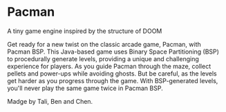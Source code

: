 # Pacman
A tiny game engine inspired by the structure of DOOM

Get ready for a new twist on the classic arcade game, Pacman, with Pacman BSP. 
This Java-based game uses Binary Space Partitioning (BSP) to procedurally generate levels, 
providing a unique and challenging experience for players. 
As you guide Pacman through the maze, collect pellets and power-ups while avoiding ghosts. 
But be careful, as the levels get harder as you progress through the game. 
With BSP-generated levels, you'll never play the same game twice in Pacman BSP.



Madge by Tali, Ben and Chen. 
